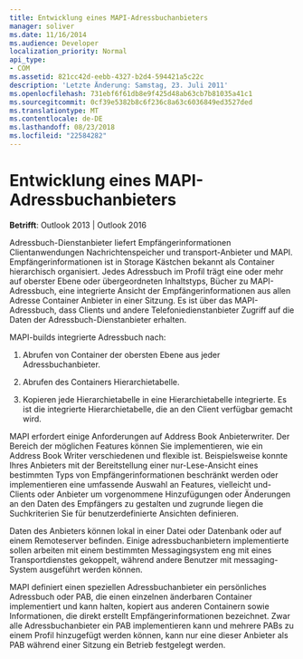 ```yaml
---
title: Entwicklung eines MAPI-Adressbuchanbieters
manager: soliver
ms.date: 11/16/2014
ms.audience: Developer
localization_priority: Normal
api_type:
- COM
ms.assetid: 821cc42d-eebb-4327-b2d4-594421a5c22c
description: 'Letzte Änderung: Samstag, 23. Juli 2011'
ms.openlocfilehash: 731ebf6f61db8e9f425d48ab63cb7b81035a41c1
ms.sourcegitcommit: 0cf39e5382b8c6f236c8a63c6036849ed3527ded
ms.translationtype: MT
ms.contentlocale: de-DE
ms.lasthandoff: 08/23/2018
ms.locfileid: "22584282"
---
```

# <a name="developing-a-mapi-address-book-provider"></a>Entwicklung eines MAPI-Adressbuchanbieters

  
  
**Betrifft**: Outlook 2013 | Outlook 2016 
  
Adressbuch-Dienstanbieter liefert Empfängerinformationen Clientanwendungen Nachrichtenspeicher und transport-Anbieter und MAPI. Empfängerinformationen ist in Storage Kästchen bekannt als Container hierarchisch organisiert. Jedes Adressbuch im Profil trägt eine oder mehr auf oberster Ebene oder übergeordneten Inhaltstyps, Bücher zu MAPI-Adressbuch, eine integrierte Ansicht der Empfängerinformationen aus allen Adresse Container Anbieter in einer Sitzung. Es ist über das MAPI-Adressbuch, dass Clients und andere Telefoniedienstanbieter Zugriff auf die Daten der Adressbuch-Dienstanbieter erhalten.
  
MAPI-builds integrierte Adressbuch nach:
  
1. Abrufen von Container der obersten Ebene aus jeder Adressbuchanbieter.
    
2. Abrufen des Containers Hierarchietabelle. 
    
3. Kopieren jede Hierarchietabelle in eine Hierarchietabelle integrierte. Es ist die integrierte Hierarchietabelle, die an den Client verfügbar gemacht wird. 
    
MAPI erfordert einige Anforderungen auf Address Book Anbieterwriter. Der Bereich der möglichen Features können Sie implementieren, wie ein Address Book Writer verschiedenen und flexible ist. Beispielsweise konnte Ihres Anbieters mit der Bereitstellung einer nur-Lese-Ansicht eines bestimmten Typs von Empfängerinformationen beschränkt werden oder implementieren eine umfassende Auswahl an Features, vielleicht und-Clients oder Anbieter um vorgenommene Hinzufügungen oder Änderungen an den Daten des Empfängers zu gestalten und zugrunde liegen die Suchkriterien Sie für benutzerdefinierte Ansichten definieren. 
  
Daten des Anbieters können lokal in einer Datei oder Datenbank oder auf einem Remoteserver befinden. Einige adressbuchanbietern implementierte sollen arbeiten mit einem bestimmten Messagingsystem eng mit eines Transportdienstes gekoppelt, während andere Benutzer mit messaging-System ausgeführt werden können.
  
MAPI definiert einen speziellen Adressbuchanbieter ein persönliches Adressbuch oder PAB, die einen einzelnen änderbaren Container implementiert und kann halten, kopiert aus anderen Containern sowie Informationen, die direkt erstellt Empfängerinformationen bezeichnet. Zwar alle Adressbuchanbieter ein PAB implementieren kann und mehrere PABs zu einem Profil hinzugefügt werden können, kann nur eine dieser Anbieter als PAB während einer Sitzung ein Betrieb festgelegt werden. 
  

